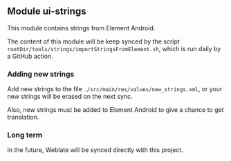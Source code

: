 ## Module ui-strings

This module contains strings from Element Android.

The content of this module will be keep synced by the script `rootDir/tools/strings/importStringsFromElement.sh`, which is run daily by a GitHub action.

### Adding new strings

Add new strings to the file `./src/main/res/values/new_strings.xml`, or your new strings will be erased on the next sync.

Also, new strings must be added to Element Android to give a chance to get translation.

### Long term

In the future, Weblate will be synced directly with this project.

